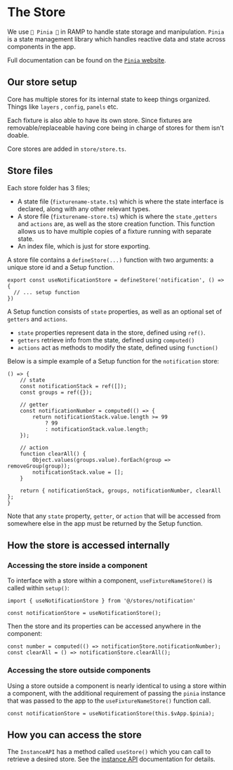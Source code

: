 # The Store

We use `🍍 Pinia 🍍` in RAMP to handle state storage and manipulation. `Pinia` is a state management library which handles reactive data and state across components in the app.

Full documentation can be found on the [`Pinia` website](https://pinia.vuejs.org/).

## Our store setup

Core has multiple stores for its internal state to keep things organized. Things like `layers` , `config`, `panels` etc.

Each fixture is also able to have its own store. Since fixtures are removable/replaceable having core being in charge of stores for them isn't doable.

Core stores are added in `store/store.ts`.

## Store files

Each store folder has 3 files;

- A state file (`fixturename-state.ts`) which is where the state interface is declared, along with any other relevant types.
- A store file (`fixturename-store.ts`) which is where the `state` ,`getters` and `actions` are, as well as the store creation function. This function allows us to have multiple copies of a fixture running with separate state.
- An index file, which is just for store exporting.

A store file contains a `defineStore(...)` function with two arguments: a unique store id and a Setup function.

```
export const useNotificationStore = defineStore('notification', () => {
  // ... setup function
})
```

A Setup function consists of `state` properties, as well as an optional set of `getters` and `actions`.

- `state` properties represent data in the store, defined using `ref()`.
- `getters` retrieve info from the state, defined using `computed()`
- `actions` act as methods to modify the state, defined using `function()`

Below is a simple example of a Setup function for the `notification` store:

```
() => {
    // state
    const notificationStack = ref([]);
    const groups = ref({});

    // getter
    const notificationNumber = computed(() => {
        return notificationStack.value.length >= 99
            ? 99
            : notificationStack.value.length;
    });

    // action
    function clearAll() {
        Object.values(groups.value).forEach(group => removeGroup(group));
        notificationStack.value = [];
    }

    return { notificationStack, groups, notificationNumber, clearAll };
}
```

Note that any `state` property, `getter`, or `action` that will be accessed from somewhere else in the app must be returned by the Setup function.

## How the store is accessed internally

### Accessing the store inside a component

To interface with a store within a component, `useFixtureNameStore()` is called within `setup()`:

```
import { useNotificationStore } from '@/stores/notification'

const notificationStore = useNotificationStore();
```

Then the store and its properties can be accessed anywhere in the component:

```
const number = computed(() => notificationStore.notificationNumber);
const clearAll = () => notificationStore.clearAll();
```

### Accessing the store outside components

Using a store outside a component is nearly identical to using a store within a component, with the additional requirement of passing the `pinia` instance that was passed to the app to the `useFixtureNameStore()` function call.

```
const notificationStore = useNotificationStore(this.$vApp.$pinia);
```

## How you can access the store

The `InstanceAPI` has a method called `useStore()` which you can call to retrieve a desired store. See the [instance API](../api/instance.md#methods) documentation for details.